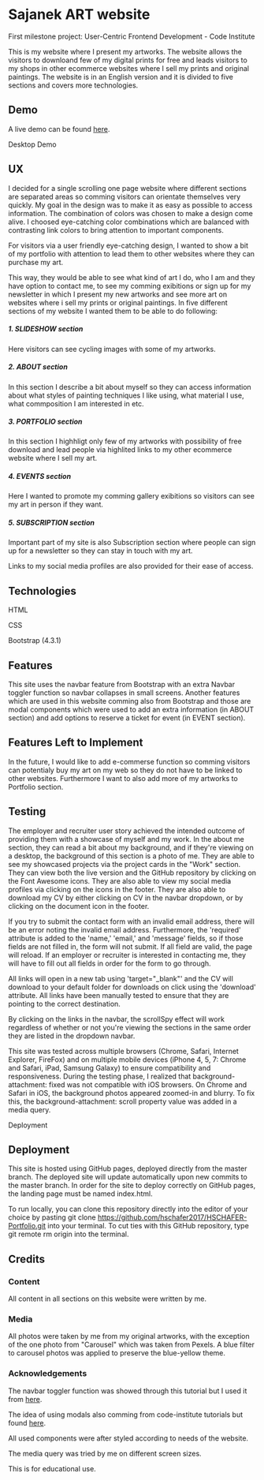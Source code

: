 # Sajanek ART website
First milestone project: User-Centric Frontend Development - Code Institute

This is my website where I present my artworks. The website allows the visitors to downloand few of my digital prints for free and leads visitors to my shops in other ecommerce websites where I sell my prints and original paintings. The website is in an English version and it is divided to five sections and covers more technologies. 

## Demo
A live demo can be found [here](https://vladkosajanek.github.io/1-milestone-project/).

Desktop Demo

## UX
I decided for a single scrolling one page website where different sections are separated areas so comming visitors can orientate themselves very quickly. My goal in the design was to make it as easy as possible to access information. The combination of colors was chosen to make a design come alive. I choosed eye-catching color combinations which are balanced with contrasting link colors to bring attention to important components.  

For visitors via a user friendly eye-catching design, I wanted to show a bit of my portfolio with attention to lead them to other websites where they can purchase my art.  

This way, they would be able to see what kind of art I do, who I am and they have option to contact me, to see my comming exibitions or sign up for my newsletter in which I present my new artworks and see more art on websites where i sell my prints or original paintings. In five different sections of my website I wanted them to be able to do following:
 
##### 1. SLIDESHOW section 
Here visitors can see cycling images with some of my artworks.
##### 2. ABOUT section 
In this section I describe a bit about myself so they can access information about what styles of painting techniques I like using, what material I use, what commposition I am interested in etc.
##### 3. PORTFOLIO section 
In this section I highhligt only few of my artworks with possibility of free download and lead people via highlited links to my other ecommerce website where I sell my art.   
##### 4. EVENTS section
Here I wanted to promote my comming gallery exibitions so visitors can see my art in person if they want.
##### 5. SUBSCRIPTION section
Important part of my site is also Subscription section where people can sign up for a newsletter so they can stay in touch with my art.

Links to my social media profiles are also provided for their ease of access.

## Technologies
HTML

CSS

Bootstrap (4.3.1)

## Features
This site uses the navbar feature from Bootstrap with an extra Navbar toggler function so navbar collapses in small screens.
Another features which are used in this website comming also from Bootstrap and those are modal components which were used to add an extra information (in ABOUT section) and add options to reserve a ticket for event (in EVENT section).

## Features Left to Implement
In the future, I would like to add e-commerse function so comming visitors can potentialy buy my art on my web so they do not have to be linked to other websites. 
Furthermore I want to also add more of my artworks to Portfolio section. 

## Testing

The employer and recruiter user story achieved the intended outcome of providing them with a showcase of myself and my work. In the about me section, they can read a bit about my background, and if they're viewing on a desktop, the background of this section is a photo of me. They are able to see my showcased projects via the project cards in the "Work" section. They can view both the live version and the GitHub repository by clicking on the Font Awesome icons. They are also able to view my social media profiles via clicking on the icons in the footer. They are also able to download my CV by either clicking on CV in the navbar dropdown, or by clicking on the document icon in the footer.

If you try to submit the contact form with an invalid email address, there will be an error noting the invalid email address. Furthermore, the 'required' attribute is added to the 'name,' 'email,' and 'message' fields, so if those fields are not filled in, the form will not submit. If all field are valid, the page will reload. If an employer or recruiter is interested in contacting me, they will have to fill out all fields in order for the form to go through.

All links will open in a new tab using 'target="_blank"' and the CV will download to your default folder for downloads on click using the 'download' attribute. All links have been manually tested to ensure that they are pointing to the correct destination.

By clicking on the links in the navbar, the scrollSpy effect will work regardless of whether or not you're viewing the sections in the same order they are listed in the dropdown navbar.

This site was tested across multiple browsers (Chrome, Safari, Internet Explorer, FireFox) and on multiple mobile devices (iPhone 4, 5, 7: Chrome and Safari, iPad, Samsung Galaxy) to ensure compatibility and responsiveness. During the testing phase, I realized that background-attachment: fixed was not compatible with iOS browsers. On Chrome and Safari in iOS, the background photos appeared zoomed-in and blurry. To fix this, the background-attachment: scroll property value was added in a media query.

Deployment

## Deployment
This site is hosted using GitHub pages, deployed directly from the master branch. The deployed site will update automatically upon new commits to the master branch. 
In order for the site to deploy correctly on GitHub pages, the landing page must be named index.html.

To run locally, you can clone this repository directly into the editor of your choice by pasting git clone https://github.com/hschafer2017/HSCHAFER-Portfolio.git into your terminal. To cut ties with this GitHub repository, type git remote rm origin into the terminal.

## Credits
### Content
All content in all sections on this website were written by me.

### Media
All photos were taken by me from my original artworks, with the exception of the one photo from "Carousel" which was taken from Pexels. A blue filter to carousel photos was applied to preserve the blue-yellow theme.

### Acknowledgements
The navbar toggler function was showed through this tutorial but I used it from [here](https://getbootstrap.com/docs/4.0/components/modal/#events).

The idea of using modals also comming from code-institute tutorials but found [here](https://getbootstrap.com/docs/4.0/components/modal/#events).

All used components were after styled according to needs of the website.

The media query was tried by me on different screen sizes.

This is for educational use.